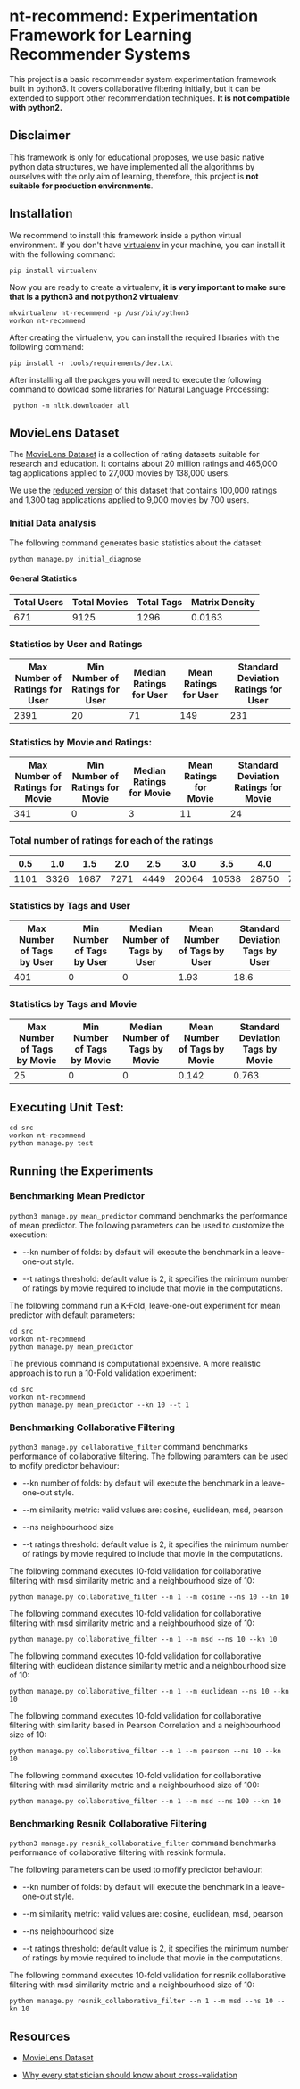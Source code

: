 # nt-recommend: Experimentation Framework for Learning Recommender Systems

This project is a basic recommender system experimentation framework built in python3.
It covers collaborative filtering initially, but it can be extended to support other
recommendation techniques. **It is not compatible with python2.**

## Disclaimer

This framework is only for educational proposes, we use basic native python data structures,
we have implemented all the algorithms by ourselves with the only aim of learning, therefore,
this project is **not suitable for production environments**.

## Installation

We recommend to install this framework inside a python virtual environment. If you don't
have [virtualenv](https://pypi.python.org/pypi/virtualenv) in your machine, you can install
it with the following command:


```
pip install virtualenv
```

Now you are ready to create a virtualenv, **it is very important to make sure that is a python3
and not python2 virtualenv**:

```
mkvirtualenv nt-recommend -p /usr/bin/python3
workon nt-recommend
```


After creating the virtualenv, you can install the required libraries with the following command:

```
pip install -r tools/requirements/dev.txt
```


After installing all the packges you will need to execute the following command to dowload some
libraries for Natural Language Processing:

```
 python -m nltk.downloader all
```

## MovieLens Dataset

The [MovieLens Dataset](https://grouplens.org/datasets/movielens/) is a collection of rating
datasets suitable for research and education. It contains about 20 million ratings and 465,000
tag applications applied to 27,000 movies by 138,000 users.

We use the [reduced version](http://files.grouplens.org/datasets/movielens/ml-latest-small-README.html)
of this dataset that contains 100,000 ratings and 1,300 tag applications applied to 9,000 movies by
700 users.

### Initial Data analysis

The following command generates basic statistics about the dataset:

```
python manage.py initial_diagnose
```

#### General Statistics

| Total Users | Total Movies | Total Tags | Matrix Density |
|-------------|--------------|------------|----------------|
| 671         | 9125         |    1296    | 0.0163         |



### Statistics by User and Ratings

| Max Number of Ratings for User | Min Number of Ratings for User | Median Ratings for User | Mean Ratings for User | Standard Deviation Ratings for User |
|--------------------------------|--------------------------------|-------------------------|-----------------------|-------------------------------------|
|              2391              |               20               |            71           |          149          |                 231                 |



### Statistics by Movie and Ratings:

| Max Number of Ratings for Movie | Min Number of Ratings for Movie | Median Ratings for Movie | Mean Ratings for Movie | Standard Deviation Ratings for Movie |
|---------------------------------|---------------------------------|--------------------------|------------------------|--------------------------------------|
|               341               |                0                |            3             |           11           |                  24                  |



### Total number of ratings for each of the ratings

| 0.5  | 1.0  | 1.5  | 2.0  | 2.5  |  3.0  |  3.5  |  4.0  | 4.5  |  5.0  |
|------|------|------|------|------|-------|-------|-------|------|-------|
| 1101 | 3326 | 1687 | 7271 | 4449 | 20064 | 10538 | 28750 | 7723 | 15095 |


### Statistics by Tags and User

| Max Number of Tags by User | Min Number of Tags by User | Median Number of Tags by User | Mean Number of Tags by User | Standard Deviation Tags by User |
|----------------------------|----------------------------|-------------------------------|-----------------------------|---------------------------------|
|            401             |             0              |               0               |             1.93            |               18.6              |



### Statistics by Tags and Movie

| Max Number of Tags by Movie | Min Number of Tags by Movie | Median Number of Tags by Movie | Mean Number of Tags by Movie | Standard Deviation Tags by Movie |
|-----------------------------|-----------------------------|--------------------------------|------------------------------|----------------------------------|
|              25             |              0              |               0                |            0.142             |              0.763               |





## Executing Unit Test:


```
cd src
workon nt-recommend
python manage.py test
```


## Running the Experiments

### Benchmarking Mean Predictor


```python3 manage.py mean_predictor``` command benchmarks the performance of mean predictor.
The following parameters can be used to customize the execution:

* --kn number of folds: by default will execute the benchmark in a leave-one-out style.

* --t ratings threshold: default value is 2, it specifies the minimum number of ratings by
movie required to include that movie in the computations.


The following command run a K-Fold, leave-one-out experiment for mean predictor with default parameters:


```
cd src
workon nt-recommend
python manage.py mean_predictor
```


The previous command is computational expensive. A more realistic approach is to run a 10-Fold validation experiment:

```
cd src
workon nt-recommend
python manage.py mean_predictor --kn 10 --t 1
```

### Benchmarking Collaborative Filtering

```python3 manage.py collaborative_filter``` command benchmarks performance of collaborative filtering.
The following paramters can be used to mofify predictor behaviour:

* --kn number of folds: by default will execute the benchmark in a leave-one-out style.

* --m similarity metric: valid values are: cosine, euclidean, msd, pearson

* --ns neighbourhood size

* --t ratings threshold: default value is 2, it specifies the minimum number of ratings by
movie required to include that movie in the computations.

The following command executes 10-fold validation for collaborative filtering with msd similarity metric and
a neighbourhood size of 10:


```
python manage.py collaborative_filter --n 1 --m cosine --ns 10 --kn 10 
```

The following command executes 10-fold validation for collaborative filtering with msd similarity metric and
a neighbourhood size of 10:


```
python manage.py collaborative_filter --n 1 --m msd --ns 10 --kn 10 
```


The following command executes 10-fold validation for collaborative filtering with euclidean distance similarity metric and
a neighbourhood size of 10:

```
python manage.py collaborative_filter --n 1 --m euclidean --ns 10 --kn 10
```

The following command executes 10-fold validation for collaborative filtering with similarity based
in Pearson Correlation and
a neighbourhood size of 10:
```
python manage.py collaborative_filter --n 1 --m pearson --ns 10 --kn 10
```

The following command executes 10-fold validation for collaborative filtering with msd similarity metric and
a neighbourhood size of 100:


```
python manage.py collaborative_filter --n 1 --m msd --ns 100 --kn 10 
```


### Benchmarking Resnik Collaborative Filtering

```python3 manage.py resnik_collaborative_filter``` command benchmarks performance of collaborative filtering with
reskink formula.

The following parameters can be used to mofify predictor behaviour:

* --kn number of folds: by default will execute the benchmark in a leave-one-out style.

* --m similarity metric: valid values are: cosine, euclidean, msd, pearson

* --ns neighbourhood size

* --t ratings threshold: default value is 2, it specifies the minimum number of ratings by
movie required to include that movie in the computations.

The following command executes 10-fold validation for resnik collaborative filtering with msd similarity metric and
a neighbourhood size of 10:


```
python manage.py resnik_collaborative_filter --n 1 --m msd --ns 10 --kn 10 
```



## Resources

* [MovieLens Dataset](https://grouplens.org/datasets/movielens/)

* [Why every statistician should know about cross-validation](https://robjhyndman.com/hyndsight/crossvalidation/)
